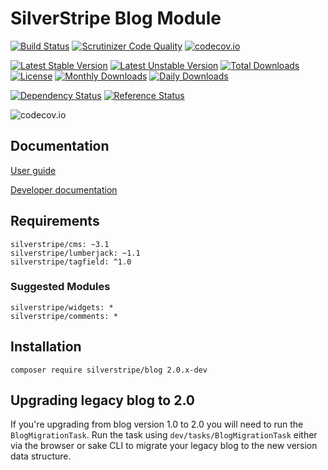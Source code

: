 # SilverStripe Blog Module
[![Build Status](https://travis-ci.org/gordonbanderson/silverstripe-blog.svg?branch=coverage)](https://travis-ci.org/gordonbanderson/silverstripe-blog)
[![Scrutinizer Code Quality](https://scrutinizer-ci.com/g/gordonbanderson/silverstripe-blog/badges/quality-score.png?b=coverage)](https://scrutinizer-ci.com/g/gordonbanderson/silverstripe-blog/?branch=coverage)
[![codecov.io](https://codecov.io/github/gordonbanderson/silverstripe-blog/coverage.svg?branch=coverage)](https://codecov.io/github/gordonbanderson/silverstripe-blog?branch=coverage)

[![Latest Stable Version](https://poser.pugx.org/silverstripe/blog/version)](https://packagist.org/packages/silverstripe/blog)
[![Latest Unstable Version](https://poser.pugx.org/silverstripe/blog/v/unstable)](//packagist.org/packages/silverstripe/blog)
[![Total Downloads](https://poser.pugx.org/silverstripe/blog/downloads)](https://packagist.org/packages/silverstripe/blog)
[![License](https://poser.pugx.org/silverstripe/blog/license)](https://packagist.org/packages/silverstripe/blog)
[![Monthly Downloads](https://poser.pugx.org/silverstripe/blog/d/monthly)](https://packagist.org/packages/silverstripe/blog)
[![Daily Downloads](https://poser.pugx.org/silverstripe/blog/d/daily)](https://packagist.org/packages/silverstripe/blog)

[![Dependency Status](https://www.versioneye.com/php/silverstripe:blog/badge.svg)](https://www.versioneye.com/php/silverstripe:blog)
[![Reference Status](https://www.versioneye.com/php/silverstripe:blog/reference_badge.svg?style=flat)](https://www.versioneye.com/php/silverstripe:blog/references)

![codecov.io](https://codecov.io/github/gordonbanderson/silverstripe-blog/branch.svg?branch=coverage)


## Documentation
[User guide](docs/en/userguide/index.md)

[Developer documentation](docs/en/index.md)

## Requirements

```
silverstripe/cms: ~3.1
silverstripe/lumberjack: ~1.1
silverstripe/tagfield: ^1.0
```

### Suggested Modules

```
silverstripe/widgets: *
silverstripe/comments: *
```

## Installation

```
composer require silverstripe/blog 2.0.x-dev
```

## Upgrading legacy blog to 2.0

If you're upgrading from blog version 1.0 to 2.0 you will need to run the `BlogMigrationTask`. Run the task using `dev/tasks/BlogMigrationTask` either via the browser or sake CLI to migrate your legacy blog to the new version data structure.


